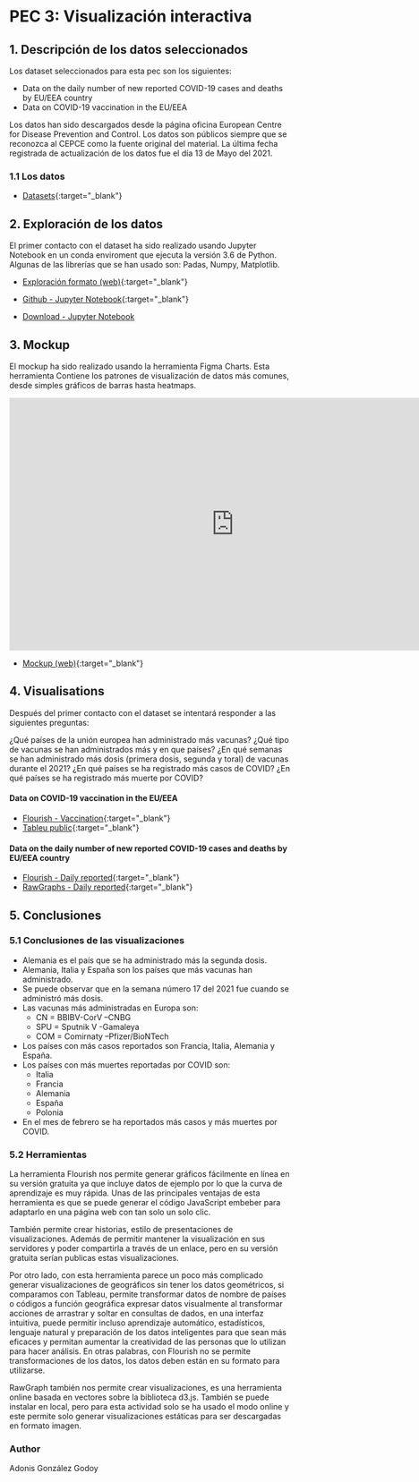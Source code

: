 # PEC 3: Visualización interactiva

## 1. Descripción de los datos seleccionados

Los dataset seleccionados para esta pec son los siguientes:

 - Data on the daily number of new reported COVID-19 cases and deaths by EU/EEA country
 - Data on COVID-19 vaccination in the EU/EEA

Los datos han sido descargados desde la página oficina European Centre for Disease Prevention and Control. Los datos son públicos siempre que se reconozca al CEPCE como la fuente original del material. La última fecha registrada de actualización de los datos fue el día 13 de Mayo del 2021.

### 1.1 Los datos

- [Datasets](https://github.com/adions025/visualizacion_interactiva/blob/gh-pages/data){:target="_blank"}

## 2. Exploración de los datos 

El primer contacto con el dataset ha sido realizado usando Jupyter Notebook en un conda enviroment que ejecuta la versión 3.6 de Python. 
Algunas de las librerías que se han usado son: Padas, Numpy, Matplotlib.

- [Exploración formato (web)](https://adions025.github.io/visualizacion_interactiva/PEC3_adonis_gonzalez.html){:target="_blank"}

- [Github - Jupyter Notebook](https://github.com/adions025/visualizacion_interactiva/blob/gh-pages/src/PEC3_adonis_gonzalez.ipynb){:target="_blank"}

- [Download - Jupyter Notebook](src/PEC3_adonis_gonzalez.ipynb)

## 3. Mockup

El mockup ha sido realizado usando la herramienta Figma Charts. Esta herramienta Contiene los patrones de visualización de 
datos más comunes, desde simples gráficos de barras hasta heatmaps.

<iframe style="border: 1px solid rgba(0, 0, 0, 0.1);" width="800" height="450" src="https://www.figma.com/embed?embed_host=share&url=https%3A%2F%2Fwww.figma.com%2Ffile%2FNuArSJOAu8aoMDVxHIGkx5%2FFigma-Charts-Infographics-UI-kit-Community%3Fnode-id%3D1253%253A275193" allowfullscreen></iframe>

- [Mockup (web)](https://adions025.github.io/visualizacion_interactiva/mockup_vaccination.html){:target="_blank"}

## 4. Visualisations

Después del primer contacto con el dataset se intentará responder a las siguientes preguntas:

¿Qué países de la unión europea han administrado más vacunas? 
¿Qué tipo de vacunas se han administrados más y en que países? 
¿En qué semanas se han administrado más dosis (primera dosis, segunda y toral) de vacunas durante el 2021?
¿En qué países se ha registrado más casos de COVID?
¿En qué países se ha registrado más muerte por COVID?

#### Data on COVID-19 vaccination in the EU/EEA

- [Flourish - Vaccination](https://adions025.github.io/visualizacion_interactiva/flourish_vaccination.html){:target="_blank"}
- [Tableu public](https://public.tableau.com/profile/adonis.gonz.lez#!/vizhome/DataonCOVID-19vaccinationintheEUEEA/Dashboard1?publish=yes){:target="_blank"}

#### Data on the daily number of new reported COVID-19 cases and deaths by EU/EEA country

- [Flourish - Daily reported](https://adions025.github.io/visualizacion_interactiva/flourish_daily_reported.html){:target="_blank"}
- [RawGraphs - Daily reported](https://adions025.github.io/visualizacion_interactiva/rawgraphs_reported.html){:target="_blank"}

## 5. Conclusiones

### 5.1 Conclusiones de las visualizaciones

- Alemania es el país que se ha administrado más la segunda dosis.
- Alemania, Italia y España son los países que más vacunas han administrado.
- Se puede observar que en la semana número 17 del 2021 fue cuando se administró más dosis.
- Las vacunas más administradas en Europa son:
    - CN = BBIBV-CorV –CNBG
    - SPU = Sputnik V -Gamaleya 
    - COM = Comirnaty –Pfizer/BioNTech
- Los países con más casos reportados son Francia, Italia, Alemania y España.
- Los países con más muertes reportadas por COVID son:
    - Italia
    - Francia
    - Alemania
    - España
    - Polonia
- En el mes de febrero se ha reportados más casos y más muertes por COVID.

### 5.2 Herramientas

La herramienta Flourish nos permite generar gráficos fácilmente en línea en su versión gratuita ya que incluye datos de
ejemplo por lo que la curva de aprendizaje es muy rápida. Unas de las principales ventajas de esta herramienta es que se 
puede generar el código JavaScript embeber para adaptarlo en una página web con tan solo un solo clic.

También permite crear historias, estilo de presentaciones de visualizaciones. Además de permitir mantener la 
visualización en sus servidores y poder compartirla a través de un enlace, pero en su versión gratuita serían publicas 
estas visualizaciones.

Por otro lado, con esta herramienta parece un poco más complicado generar visualizaciones de geográficos sin tener los 
datos geométricos, si comparamos con Tableau, permite transformar datos de nombre de países o códigos a función 
geográfica expresar datos visualmente al transformar acciones de arrastrar y soltar en consultas de dados, en una 
interfaz intuitiva, puede permitir incluso aprendizaje automático, estadísticos, lenguaje natural y preparación de 
los datos inteligentes para que sean más eficaces y permitan aumentar la creatividad de las personas que lo utilizan 
para hacer análisis. En otras palabras, con Flourish no se permite transformaciones de los datos, los datos deben están 
en su formato para utilizarse.

RawGraph también nos permite crear visualizaciones, es una herramienta online basada en vectores sobre la biblioteca 
d3.js. También se puede instalar en local, pero para esta actividad solo se ha usado el modo online y este permite 
solo generar visualizaciones estáticas para ser descargadas en formato imagen.



### Author 

Adonis González Godoy